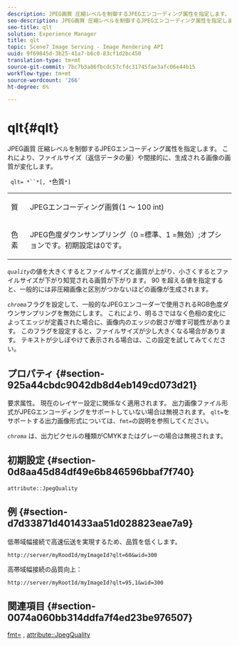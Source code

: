 ```yaml
---
description: JPEG画質 圧縮レベルを制御するJPEGエンコーディング属性を指定します。 これにより、ファイルサイズ（返信データの量）や間接的に、生成される画像の画質が変化します。
seo-description: JPEG画質 圧縮レベルを制御するJPEGエンコーディング属性を指定します。 これにより、ファイルサイズ（返信データの量）や間接的に、生成される画像の画質が変化します。
seo-title: qlt
solution: Experience Manager
title: qlt
topic: Scene7 Image Serving - Image Rendering API
uuid: 9f69845d-3b25-41a7-b6c0-83cf1d2bc450
translation-type: tm+mt
source-git-commit: 7bc7b3a86fbcdc57cfdc31745fae3afc06e44b15
workflow-type: tm+mt
source-wordcount: '266'
ht-degree: 6%

---
```



# qlt{#qlt}

JPEG画質 圧縮レベルを制御するJPEGエンコーディング属性を指定します。 これにより、ファイルサイズ（返信データの量）や間接的に、生成される画像の画質が変化します。

` qlt= *``*[, *`色質`*]`

<table id="simpletable_FB8090D4BEBF42FD83A64A7AAB6D7F92"> 
 <tr class="strow"> 
  <td class="stentry"> <p> <span class="varname"> 質 </span> </p> </td> 
  <td class="stentry"> <p>JPEGエンコーディング画質(1 ～ 100 int) </p> </td> 
 </tr> 
 <tr class="strow"> 
  <td class="stentry"> <p> <span class="varname"> 色素  </span> </p> </td> 
  <td class="stentry"> <p>JPEG色度ダウンサンプリング（0 =標準、1 =無効）;オプションです。初期設定は0です。 </p> </td> 
 </tr> 
</table>

*`quality`*&#x200B;の値を大きくするとファイルサイズと画質が上がり、小さくするとファイルサイズが下がり知覚される画質が下がります。 90 を超える値を指定すると、一般的には非圧縮画像と区別がつかないほどの画像が生成されます。

*`chroma`*&#x200B;フラグを設定して、一般的なJPEGエンコーダーで使用されるRGB色度ダウンサンプリングを無効にします。 これにより、明るさではなく色相の変化によってエッジが定義された場合に、画像内のエッジの鋭さが増す可能性があります。 このフラグを設定すると、ファイルサイズが少し大きくなる場合があります。 テキストが少しぼやけて表示される場合は、この設定を試してみてください。

## プロパティ {#section-925a44cbdc9042db8d4eb149cd073d21}

要求属性。 現在のレイヤー設定に関係なく適用されます。 出力画像ファイル形式がJPEGエンコーディングをサポートしていない場合は無視されます。 `qlt=`をサポートする出力画像形式については、`fmt=`の説明を参照してください。

*`chroma`* は、出力ピクセルの種類がCMYKまたはグレーの場合は無視されます。

## 初期設定 {#section-0d8aa45d84df49e6b846596bbaf7f740}

`attribute::JpegQuality`

## 例 {#section-d7d33871d401433aa51d028823eae7a9}

低帯域幅接続で高速伝送を実現するため、品質を低くします。

`http://server/myRoodId/myImageId?qlt=60&wid=300`

高帯域幅接続の品質向上：

`http://server/myRootId/myImageId?qlt=95,1&wid=300`

## 関連項目 {#section-0074a060bb314ddfa7f4ed23be976507}

[fmt=](../../../../../is-api/http-ref/image-serving-api-ref/c-http-protocol-reference/c-command-reference/r-is-http-fmt.md#reference-cdf10043423b45ba9fe15157fb3ae37a) ,  [attribute::JpegQuality](../../../../../is-api/image-catalog/image-serving-api-ref/c-image-catalog-reference/c-attributes-reference/r-jpegquality.md#reference-4a879e7c46024c8a898a9fd226f9eb09)
